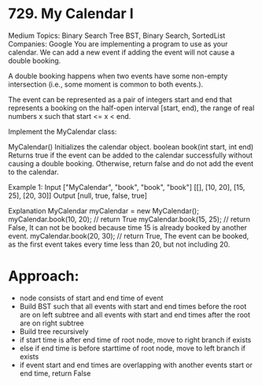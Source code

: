 # 729. My Calendar I
Medium
Topics: Binary Search Tree BST, Binary Search, SortedList
Companies: Google
You are implementing a program to use as your calendar. We can add a new event if adding the event will not cause a double booking.

A double booking happens when two events have some non-empty intersection (i.e., some moment is common to both events.).

The event can be represented as a pair of integers start and end that represents a booking on the half-open interval [start, end), the range of real numbers x such that start <= x < end.

Implement the MyCalendar class:

MyCalendar() Initializes the calendar object.
boolean book(int start, int end) Returns true if the event can be added to the calendar successfully without causing a double booking. Otherwise, return false and do not add the event to the calendar.
 
Example 1:
Input
["MyCalendar", "book", "book", "book"]
[[], [10, 20], [15, 25], [20, 30]]
Output
[null, true, false, true]

Explanation
MyCalendar myCalendar = new MyCalendar();
myCalendar.book(10, 20); // return True
myCalendar.book(15, 25); // return False, It can not be booked because time 15 is already booked by another event.
myCalendar.book(20, 30); // return True, The event can be booked, as the first event takes every time less than 20, but not including 20.

# Approach:
- node consists of start and end time of event
- Build BST such that all events with start and end times before the root are on left subtree and all events with start and end times after the root are on right subtree
- Build tree recursively
- if start time is after end time of root node, move to right branch if exists
- else if end time is before starttime of root node, move to left branch if exists
- if event start and end times are overlapping with another events start or end time, return False